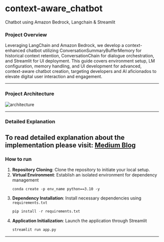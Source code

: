 # context-aware_chatbot
Chatbot using Amazon Bedrock, Langchain &amp; Streamlit

### Project Overview
Leveraging LangChain and Amazon Bedrock, we develop a context-enhanced chatbot utilizing ConversationSummaryBufferMemory for historical context retention, ConversationChain for dialogue orchestration, and Streamlit for UI deployment. This guide covers environment setup, LM configuration, memory handling, and UI development for advanced, context-aware chatbot creation, targeting developers and AI aficionados to elevate digital user interaction and engagement.

------------------------------------------

### Project Architecture
![architecture](https://github.com/riteshhere/context-aware_chatbot/assets/39124014/ceba22b4-d789-4510-8b8b-67ad1fa397bb)

------------------------------------------
### Detailed Explanation
To read detailed explanation about the implementation please visit: [Medium Blog](https://medium.com/@xriteshsharmax/context-aware-chatbot-development-59d8c8731987)
------------------------------------------

### How to run
1. **Repository Cloning**: Clone the repository to initiate your local setup.
2. **Virtual Environment**: Establish an isolated environment for dependency management
   ```
   conda create -p env_name python==3.10 -y
   ```
3. **Dependency Installation**: Install necessary dependencies using `requirements.txt`
   ```python
   pip install -r requirements.txt
   ```
4. **Application Initialization**: Launch the application through Streamlit
   ```python
   streamlit run app.py
   ```
------------------------------------------
